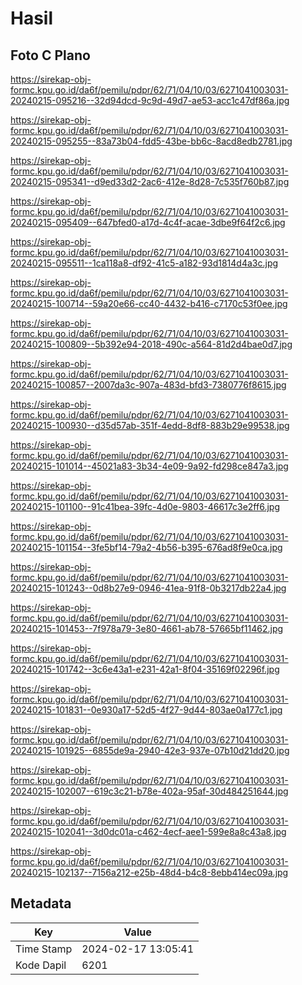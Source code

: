 # Hasil

## Foto C Plano

https://sirekap-obj-formc.kpu.go.id/da6f/pemilu/pdpr/62/71/04/10/03/6271041003031-20240215-095216--32d94dcd-9c9d-49d7-ae53-acc1c47df86a.jpg

https://sirekap-obj-formc.kpu.go.id/da6f/pemilu/pdpr/62/71/04/10/03/6271041003031-20240215-095255--83a73b04-fdd5-43be-bb6c-8acd8edb2781.jpg

https://sirekap-obj-formc.kpu.go.id/da6f/pemilu/pdpr/62/71/04/10/03/6271041003031-20240215-095341--d9ed33d2-2ac6-412e-8d28-7c535f760b87.jpg

https://sirekap-obj-formc.kpu.go.id/da6f/pemilu/pdpr/62/71/04/10/03/6271041003031-20240215-095409--647bfed0-a17d-4c4f-acae-3dbe9f64f2c6.jpg

https://sirekap-obj-formc.kpu.go.id/da6f/pemilu/pdpr/62/71/04/10/03/6271041003031-20240215-095511--1ca118a8-df92-41c5-a182-93d1814d4a3c.jpg

https://sirekap-obj-formc.kpu.go.id/da6f/pemilu/pdpr/62/71/04/10/03/6271041003031-20240215-100714--59a20e66-cc40-4432-b416-c7170c53f0ee.jpg

https://sirekap-obj-formc.kpu.go.id/da6f/pemilu/pdpr/62/71/04/10/03/6271041003031-20240215-100809--5b392e94-2018-490c-a564-81d2d4bae0d7.jpg

https://sirekap-obj-formc.kpu.go.id/da6f/pemilu/pdpr/62/71/04/10/03/6271041003031-20240215-100857--2007da3c-907a-483d-bfd3-7380776f8615.jpg

https://sirekap-obj-formc.kpu.go.id/da6f/pemilu/pdpr/62/71/04/10/03/6271041003031-20240215-100930--d35d57ab-351f-4edd-8df8-883b29e99538.jpg

https://sirekap-obj-formc.kpu.go.id/da6f/pemilu/pdpr/62/71/04/10/03/6271041003031-20240215-101014--45021a83-3b34-4e09-9a92-fd298ce847a3.jpg

https://sirekap-obj-formc.kpu.go.id/da6f/pemilu/pdpr/62/71/04/10/03/6271041003031-20240215-101100--91c41bea-39fc-4d0e-9803-46617c3e2ff6.jpg

https://sirekap-obj-formc.kpu.go.id/da6f/pemilu/pdpr/62/71/04/10/03/6271041003031-20240215-101154--3fe5bf14-79a2-4b56-b395-676ad8f9e0ca.jpg

https://sirekap-obj-formc.kpu.go.id/da6f/pemilu/pdpr/62/71/04/10/03/6271041003031-20240215-101243--0d8b27e9-0946-41ea-91f8-0b3217db22a4.jpg

https://sirekap-obj-formc.kpu.go.id/da6f/pemilu/pdpr/62/71/04/10/03/6271041003031-20240215-101453--7f978a79-3e80-4661-ab78-57665bf11462.jpg

https://sirekap-obj-formc.kpu.go.id/da6f/pemilu/pdpr/62/71/04/10/03/6271041003031-20240215-101742--3c6e43a1-e231-42a1-8f04-35169f02296f.jpg

https://sirekap-obj-formc.kpu.go.id/da6f/pemilu/pdpr/62/71/04/10/03/6271041003031-20240215-101831--0e930a17-52d5-4f27-9d44-803ae0a177c1.jpg

https://sirekap-obj-formc.kpu.go.id/da6f/pemilu/pdpr/62/71/04/10/03/6271041003031-20240215-101925--6855de9a-2940-42e3-937e-07b10d21dd20.jpg

https://sirekap-obj-formc.kpu.go.id/da6f/pemilu/pdpr/62/71/04/10/03/6271041003031-20240215-102007--619c3c21-b78e-402a-95af-30d484251644.jpg

https://sirekap-obj-formc.kpu.go.id/da6f/pemilu/pdpr/62/71/04/10/03/6271041003031-20240215-102041--3d0dc01a-c462-4ecf-aee1-599e8a8c43a8.jpg

https://sirekap-obj-formc.kpu.go.id/da6f/pemilu/pdpr/62/71/04/10/03/6271041003031-20240215-102137--7156a212-e25b-48d4-b4c8-8ebb414ec09a.jpg


## Metadata

| Key        | Value               |
| ---------- | ------------------- |
| Time Stamp | 2024-02-17 13:05:41 |
| Kode Dapil | 6201                |




